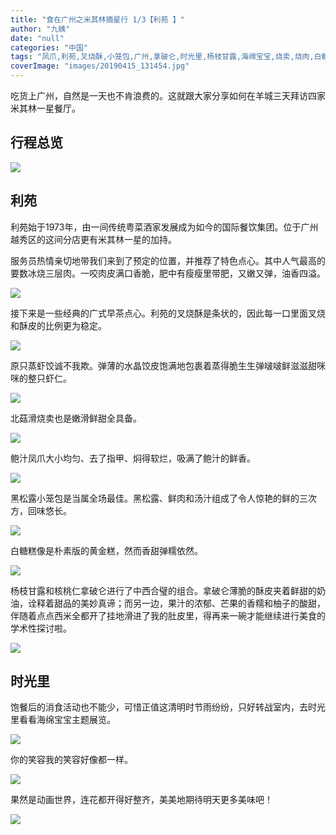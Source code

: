 ```yaml
---
title: "食在广州之米其林摘星行 1/3【利苑 】"
author: "九姨"
date: "null"
categories: "中国"
tags: "凤爪,利苑,叉烧酥,小笼包,广州,拿破仑,时光里,杨枝甘露,海绵宝宝,烧卖,烧肉,白糖糕,米其林,虾饺"
coverImage: "images/20190415_131454.jpg"
---
```


吃货上广州，自然是一天也不肯浪费的。这就跟大家分享如何在羊城三天拜访四家米其林一星餐厅。

## 行程总览

![](images/Capture.png)

## 利苑

利苑始于1973年，由一间传统粤菜酒家发展成为如今的国际餐饮集团。位于广州越秀区的这间分店更有米其林一星的加持。

服务员热情亲切地带我们来到了预定的位置，并推荐了特色点心。其中人气最高的要数冰烧三层肉。一咬肉皮满口香脆，肥中有瘦瘦里带肥，又嫩又弹，油香四溢。

![](images/20190415_130024-e1559081213998.jpg)

接下来是一些经典的广式早茶点心。利苑的叉烧酥是条状的，因此每一口里面叉烧和酥皮的比例更为稳定。

![](images/20190415_125747.jpg)

原只蒸虾饺诚不我欺。弹薄的水晶饺皮饱满地包裹着蒸得脆生生弹啵啵鲜滋滋甜咪咪的整只虾仁。

![](images/20190415_130105-e1559081249756.jpg)

北菇滑烧卖也是嫩滑鲜甜全具备。

![](images/20190415_132307-e1559081329182.jpg)

鲍汁凤爪大小均匀、去了指甲、焖得软烂，吸满了鲍汁的鲜香。

![](images/20190415_131454.jpg)

黑松露小笼包是当属全场最佳。黑松露、鲜肉和汤汁组成了令人惊艳的鲜的三次方，回味悠长。

![](images/20190415_130137-e1559081300647.jpg)

白糖糕像是朴素版的黄金糕，然而香甜弹糯依然。

![](images/20190415_125750.jpg)

杨枝甘露和核桃仁拿破仑进行了中西合璧的组合。拿破仑薄脆的酥皮夹着鲜甜的奶油，诠释着甜品的美妙真谛；而另一边，果汁的浓郁、芒果的香糯和柚子的酸甜，伴随着点点西米全都开了挂地滑进了我的肚皮里，得再来一碗才能继续进行美食的学术性探讨啦。

![](images/20190415_133040.jpg)

## 时光里

饱餐后的消食活动也不能少，可惜正值这清明时节雨纷纷，只好转战室内，去时光里看看海绵宝宝主题展览。

![](images/20190415_141816.jpg)

你的笑容我的笑容好像都一样。

![](images/20190415_145227.jpg)

果然是动画世界，连花都开得好整齐，美美地期待明天更多美味吧！

![](images/20190415_144828.jpg)
